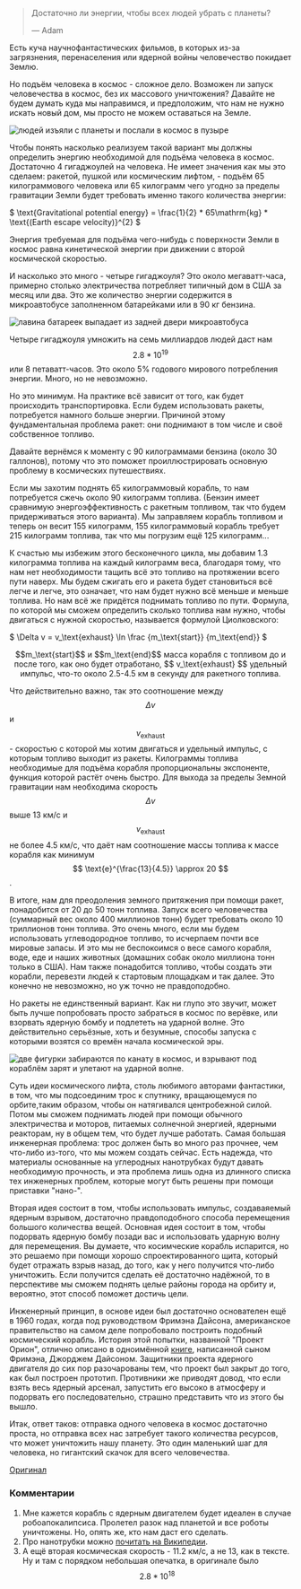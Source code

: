 > Достаточно ли энергии, чтобы всех людей убрать с планеты?
> 
> — Adam

Есть куча научнофантастических фильмов, в которых из-за загрязнения, перенаселения или ядерной войны человечество покидает Землю.

Но подъём человека в космос - сложное дело. Возможен ли запуск человечества в космос, без их массового уничтожения? Давайте не будем думать куда мы направимся, и предположим, что нам не нужно искать новый дом, мы просто не можем оставаться на Земле.

![людей изъяли с планеты и послали в космос в пузыре](/uploads/everybody-out/everybody_out_plan.png)

Чтобы понять насколько реализуем такой вариант мы должны определить энергию необходимой для подъёма человека в космос. Достаточно 4 гигаджоулей на человека. Не имеет значения как мы это сделаем: ракетой, пушкой или космическим лифтом, - подъём 65 килограммового человека или 65 килограмм чего угодно за пределы гравитации Земли будет требовать именно такого количества энергии:

$ \text{Gravitational potential energy} = \frac{1}{2} * 65\mathrm{kg} * \text{(Earth escape velocity)}^{2} $

Энергия требуемая для подъёма чего-нибудь с поверхности Земли в космос равна кинетической энергии при движении с второй космической скоростью.

И насколько это много - четыре гигаджоуля? Это около мегаватт-часа, примерно столько электричества потребляет типичный дом в США за месяц или два. Это же количество энергии содержится в микроавтобусе заполненном батарейками или в 90 кг бензина.


![лавина батареек выпадает из задней двери микроавтобуса](/uploads/everybody-out/everybody_out_cargo_van.png)

Четыре гигаджоуля умножить на семь миллиардов людей даст нам $$ 2.8 * 10^{19} $$ или 8 петаватт-часов. Это около 5% годового мирового потребления энергии. Много, но не невозможно.

Но это минимум. На практике всё зависит от того, как будет происходить транспортировка. Если будем использовать ракеты, потребуется намного больше энергии. Причиной этому фундаментальная проблема ракет: они поднимают в том числе и своё собственное топливо.

Давайте вернёмся к моменту с 90 килограммами бензина (около 30 галлонов), потому что это поможет проиллюстрировать основную проблему в космических путешествиях.

Если мы захотим поднять 65 килограммовый корабль, то нам потребуется сжечь около 90 килограмм топлива. (Бензин имеет сравнимую энергоэффективность с ракетным топливом, так что будем придерживаться этого варианта). Мы заправляем корабль топливом и теперь он весит 155 килограмм, 155 килограммовый корабль требует 215 килограмм топлива, так что мы погрузим ещё 125 килограмм...

К счастью мы избежим этого бесконечного цикла, мы добавим 1.3 килограмма топлива на каждый килограмм веса, благодаря тому, что нам нет необходимости тащить всё это топливо на протяжении всего пути наверх. Мы будем сжигать его и ракета будет становиться всё легче и легче, это означает, что нам будет нужно всё меньше и меньше топлива. Но нам всё же придётся поднимать топливо по пути. Формула, по которой мы сможем определить сколько топлива нам нужно, чтобы двигаться с нужной скоростью, называется формулой Циолковского:

$ \Delta v = v_\text{exhaust} \ln  \frac {m_\text{start}} {m_\text{end}} $

<center>$$m_\text{start}$$ и $$m_\text{end}$$ масса корабля с топливом до и после того, как оно будет отработано,  $$ v_\text{exhaust} $$ удельный импульс, что-то около 2.5-4.5 км в секунду для ракетного топлива.</center>

Что действительно важно, так это соотношение между $$ \Delta v $$ и $$ v_\text{exhaust} $$ - скоростью с которой мы хотим двигаться и удельный импульс, с которым топливо выходит из ракеты. Килограммы топлива необходимые для подъёма корабля пропорциональны экспоненте, функция которой растёт очень быстро. Для выхода за пределы Земной гравитации нам необходима скорость $$ \Delta v $$ выше 13 км/с и $$ v_\text{exhaust} $$ не более 4.5 км/с, что даёт нам соотношение массы топлива к массе корабля как минимум $$ \text{e}^{\frac{13}{4.5}} \approx 20 $$.

В итоге, нам для преодоления земного притяжения при помощи ракет, понадобится от 20 до 50 тонн топлива. Запуск всего человечества (суммарный вес около 400 миллионов тонн) будет требовать около 10 триллионов тонн топлива. Это очень много, если мы будем использовать углеводородное топливо, то исчерпаем почти все мировые запасы. И это мы не беспокоимся о весе самого корабля, воде, еде и наших животных (домашних собак около миллиона тонн только в США). Нам также понадобится топливо, чтобы создать эти корабли, перевезти людей к стартовым площадкам и так далее. Это конечно не невозможно, но уж точно не правдоподобно.

Но ракеты не единственный вариант. Как ни глупо это звучит, может быть лучше попробовать просто забраться в космос по верёвке, или взорвать ядерную бомбу и подлететь на ударной волне. Это действительно серьёзные, хоть и безумные, способы запуска с которыми возятся со времён начала космической эры.

![две фигурки забираются по канату в космос, и взрывают под кораблём зарят и улетают на ударной волне.](/uploads/everybody-out/everybody_out_crazy.png)

Суть идеи космического лифта, столь любимого авторами фантастики, в том, что мы подсоединим трос к спутнику, вращающемуся по орбите,таким образом, чтобы он натягивался центробежной силой. Потом мы сможем поднимать людей при помощи обычного электричества и моторов, питаемых солнечной энергией, ядерными реакторам, ну в общем тем, что будет лучше работать. Самая большая инженерная проблема: трос должен быть во много раз прочнее, чем что-либо из-того, что мы можем создать сейчас. Есть надежда, что материалы основанные на углеродных нанотрубках будут давать необходимую прочность, и эта проблема лишь одна из длинного списка тех инженерных проблем, которые могут быть решены при помощи приставки "нано-".

Вторая идея состоит в том, чтобы использовать импульс, создаваяемый ядерным взрывом, достаточно правдоподобного способа перемещения большого количества вещей. Основная идея состоит в том, чтобы подорвать ядерную бомбу позади вас и использовать ударную волну для перемещения. Вы думаете, что косимческие корабль испарится, но это решаемо при помощи хорошо спроектированного щита, который будет отражать взрыв назад, до того, как у него получится что-либо уничтожить. Если получится сделать её достаточно надёжной, то в перспективе мы сможем поднять целые районы города на орбиту и, вероятно, этот способ поможет достичь цели.

Инженерный принцип, в основе идеи был достаточно основателен ещё в 1960 годах, когда под руководством Фримэна Дайсона, американское правительство на самом деле попробовало построить подобный космический корабль. История этой попытки, названной "Проект Орион", отлично описано в одноимённой [книге](http://www.amazon.com/Project-Orion-Story-Atomic-Spaceship/dp/0805059857), написанной сыном Фримэна, Джорджем Дайсоном. Защитники проекта ядерного двигателя до сих пор разочарованы тем, что проект был закрыт до того, как был построен прототип. Противники же приводят довод, что если взять весь ядерный арсенал, запустить его высоко в атмосферу и подорвать его последовательно, страшно представить что из этого бы вышло.

Итак, ответ таков: отправка одного человека в космос достаточно проста, но отправка всех нас затребует такого количества ресурсов, что может уничтожить нашу планету. Это один маленький шаг для человека, но гигантский скачок для всего человечества.

[Оригинал](http://what-if.xkcd.com/7/)

### Комментарии

1. Мне кажется корабль с ядерным двигателем будет идеален в случае робоапокалипсиса. Пролетел разок над планетой и все роботы уничтожены. Но, опять же, кто нам даст его сделать.
2. Про нанотрубки можно [почитать на Википедии](http://ru.wikipedia.org/wiki/%D0%A3%D0%B3%D0%BB%D0%B5%D1%80%D0%BE%D0%B4%D0%BD%D1%8B%D0%B5_%D0%BD%D0%B0%D0%BD%D0%BE%D1%82%D1%80%D1%83%D0%B1%D0%BA%D0%B8).
3. А ещё вторая космическая скорость - 11.2 км/с, а не 13, как в тексте. Ну и там с порядком небольшая опечатка, в оригинале было $$ 2.8 * 10^{18} $$
